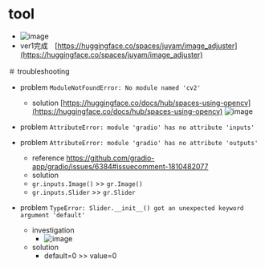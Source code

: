 <link rel="stylesheet" type="text/css" href="/assets/css/styles.css" />

# tool
* ![image](https://github.com/jamad/jamad.github.io/assets/949913/5d3acaa5-2847-4d58-947b-85256aace6d7)
* ver1完成　[https://huggingface.co/spaces/juyam/image_adjuster](https://huggingface.co/spaces/juyam/image_adjuster)


＃ troubleshooting
* problem `ModuleNotFoundError: No module named 'cv2'`
  * solution [https://huggingface.co/docs/hub/spaces-using-opencv](https://huggingface.co/docs/hub/spaces-using-opencv)
![image](https://github.com/jamad/jamad.github.io/assets/949913/fef19a69-8957-4380-a891-2261d939214d)

* problem `AttributeError: module 'gradio' has no attribute 'inputs'`
* problem `AttributeError: module 'gradio' has no attribute 'outputs'`
  * reference https://github.com/gradio-app/gradio/issues/6384#issuecomment-1810482077
  * solution
  * `gr.inputs.Image()` >> `gr.Image()`
  * `gr.inputs.Slider` >> `gr.Slider`

* problem `TypeError: Slider.__init__() got an unexpected keyword argument 'default'`
  * investigation
    * ![image](https://github.com/jamad/jamad.github.io/assets/949913/d41917f7-c7ee-4bb4-9f8f-61118467cd57)
  * solution
    * default=0 >> value=0


